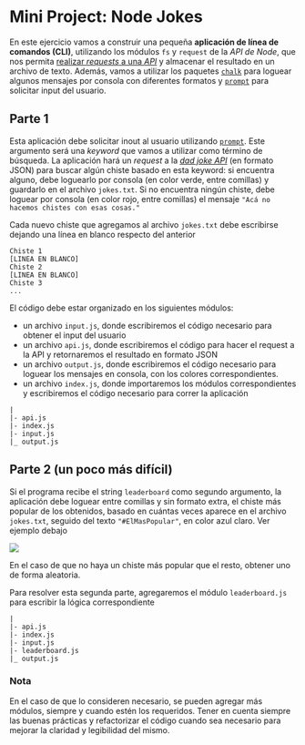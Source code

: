 # Mini Project: Node Jokes

En este ejercicio vamos a construir una pequeña **aplicación de línea de comandos (CLI)**, utilizando los módulos `fs` y `request` de la _API de Node_, que nos permita [realizar _requests_ a una _API_](#haciendo-requests-con-node) y almacenar el resultado en un archivo de texto. Además, vamos a utilizar los paquetes [`chalk`](https://www.npmjs.com/package/chalk) para loguear algunos mensajes por consola con diferentes formatos y [`prompt`](https://www.npmjs.com/package/prompt) para solicitar input del usuario.

## Parte 1

Esta aplicación debe solicitar inout al usuario utilizando [`prompt`](https://www.npmjs.com/package/prompt). Este argumento será una _keyword_ que vamos a utilizar como término de búsqueda. La aplicación hará un _request_ a la [_dad joke API_](https://icanhazdadjoke.com/api) (en formato JSON) para buscar algún chiste basado en esta keyword: si encuentra alguno, debe loguearlo por consola (en color verde, entre comillas) y guardarlo en el archivo `jokes.txt`. Si no encuentra ningún chiste, debe loguear por consola (en color rojo, entre comillas) el mensaje `"Acá no hacemos chistes con esas cosas."`

Cada nuevo chiste que agregamos al archivo `jokes.txt` debe escribirse dejando una línea en blanco respecto del anterior

```
Chiste 1
[LINEA EN BLANCO]
Chiste 2
[LINEA EN BLANCO]
Chiste 3
...
```

El código debe estar organizado en los siguientes módulos:

- un archivo `input.js`, donde escribiremos el código necesario para obtener el input del usuario
- un archivo `api.js`, donde escribiremos el código para hacer el request a la API y retornaremos el resultado en formato JSON
- un archivo `output.js`, donde escribiremos el código necesario para loguear los mensajes en consola, con los colores correspondientes.
- un archivo `index.js`, donde importaremos los módulos correspondientes y escribiremos el código necesario para correr la aplicación

```
|
|- api.js
|- index.js
|- input.js
|_ output.js
```

## Parte 2 (un poco más difícil)

Si el programa recibe el string `leaderboard` como segundo argumento, la aplicación debe loguear entre comillas y sin formato extra, el chiste más popular de los obtenidos, basado en cuántas veces aparece en el archivo `jokes.txt`, seguido del texto `"#ElMasPopular"`, en color azul claro. Ver ejemplo debajo

![](https://i.imgur.com/7t0jOQn.png)

En el caso de que no haya un chiste más popular que el resto, obtener uno de forma aleatoria.

Para resolver esta segunda parte, agregaremos el módulo `leaderboard.js` para escribir la lógica correspondiente

```
|
|- api.js
|- index.js
|- input.js
|- leaderboard.js
|_ output.js
```

### Nota

En el caso de que lo consideren necesario, se pueden agregar más módulos, siempre y cuando estén los requeridos. Tener en cuenta siempre las buenas prácticas y refactorizar el código cuando sea necesario para mejorar la claridad y legibilidad del mismo.
